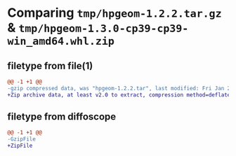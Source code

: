 # Comparing `tmp/hpgeom-1.2.2.tar.gz` & `tmp/hpgeom-1.3.0-cp39-cp39-win_amd64.whl.zip`

## filetype from file(1)

```diff
@@ -1 +1 @@
-gzip compressed data, was "hpgeom-1.2.2.tar", last modified: Fri Jan 26 05:21:12 2024, max compression
+Zip archive data, at least v2.0 to extract, compression method=deflate
```

## filetype from diffoscope

```diff
@@ -1 +1 @@
-GzipFile
+ZipFile
```

